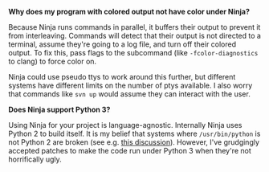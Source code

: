 **Why does my program with colored output not have color under Ninja?**

Because Ninja runs commands in parallel, it buffers their output to prevent it from interleaving.  Commands will detect that their output is not directed to a terminal, assume they're going to a log file, and turn off their colored output.  To fix this, pass flags to the subcommand (like `-fcolor-diagnostics` to clang) to force color on.

Ninja could use pseudo ttys to work around this further, but different systems have different limits on the number of ptys available.  I also worry that commands like `svn up` would assume they can interact with the user.

**Does Ninja support Python 3?**

Using Ninja for your project is language-agnostic.  Internally Ninja uses Python 2 to build itself.  It is my belief that systems where `/usr/bin/python` is not Python 2 are broken (see e.g. [this discussion](https://mailman.archlinux.org/pipermail/arch-general/2011-December/023344.html)).  However, I've grudgingly accepted patches to make the code run under Python 3 when they're not horrifically ugly.